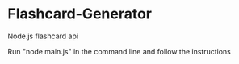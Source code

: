 # Flashcard-Generator
Node.js flashcard api

Run "node main.js" in the command line and follow the instructions
